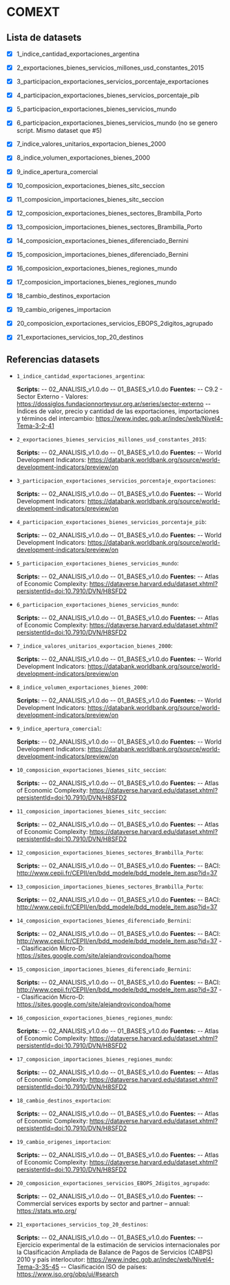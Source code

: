 # COMEXT

## Lista de datasets


- [X] 1_indice_cantidad_exportaciones_argentina
- [X] 2_exportaciones_bienes_servicios_millones_usd_constantes_2015
- [X] 3_participacion_exportaciones_servicios_porcentaje_exportaciones
- [X] 4_participacion_exportaciones_bienes_servicios_porcentaje_pib
- [X] 5_participacion_exportaciones_bienes_servicios_mundo
- [X] 6_participacion_exportaciones_bienes_servicios_mundo (no se genero script. Mismo dataset que #5)
- [X] 7_indice_valores_unitarios_exportacion_bienes_2000
- [X] 8_indice_volumen_exportaciones_bienes_2000
- [X] 9_indice_apertura_comercial
- [X] 10_composicion_exportaciones_bienes_sitc_seccion
- [X] 11_composicion_importaciones_bienes_sitc_seccion
- [X] 12_composicion_exportaciones_bienes_sectores_Brambilla_Porto
- [X] 13_composicion_importaciones_bienes_sectores_Brambilla_Porto
- [X] 14_composicion_exportaciones_bienes_diferenciado_Bernini
- [X] 15_composicion_importaciones_bienes_diferenciado_Bernini
- [X] 16_composicion_exportaciones_bienes_regiones_mundo
- [X] 17_composicion_importaciones_bienes_regiones_mundo
- [X] 18_cambio_destinos_exportacion
- [X] 19_cambio_origenes_importacion
- [X] 20_composicion_exportaciones_servicios_EBOPS_2digitos_agrupado
- [X] 21_exportaciones_servicios_top_20_destinos


## Referencias datasets



- `1_indice_cantidad_exportaciones_argentina`:

  **Scripts:**
-- 02_ANALISIS_v1.0.do
-- 01_BASES_v1.0.do
  **Fuentes:**
-- C9.2 - Sector Externo - Valores: https://dossiglos.fundacionnorteysur.org.ar/series/sector-externo
-- Índices de valor, precio y cantidad de las exportaciones, importaciones y términos del intercambio: https://www.indec.gob.ar/indec/web/Nivel4-Tema-3-2-41

- `2_exportaciones_bienes_servicios_millones_usd_constantes_2015`:

  **Scripts:**
-- 02_ANALISIS_v1.0.do
-- 01_BASES_v1.0.do
  **Fuentes:**
-- World Development Indicators: https://databank.worldbank.org/source/world-development-indicators/preview/on

- `3_participacion_exportaciones_servicios_porcentaje_exportaciones`:

  **Scripts:**
-- 02_ANALISIS_v1.0.do
-- 01_BASES_v1.0.do
  **Fuentes:**
-- World Development Indicators: https://databank.worldbank.org/source/world-development-indicators/preview/on

- `4_participacion_exportaciones_bienes_servicios_porcentaje_pib`:

  **Scripts:**
-- 02_ANALISIS_v1.0.do
-- 01_BASES_v1.0.do
  **Fuentes:**
-- World Development Indicators: https://databank.worldbank.org/source/world-development-indicators/preview/on

- `5_participacion_exportaciones_bienes_servicios_mundo`:

  **Scripts:**
-- 02_ANALISIS_v1.0.do
-- 01_BASES_v1.0.do
  **Fuentes:**
-- Atlas of Economic Complexity: https://dataverse.harvard.edu/dataset.xhtml?persistentId=doi:10.7910/DVN/H8SFD2

- `6_participacion_exportaciones_bienes_servicios_mundo`:

  **Scripts:**
-- 02_ANALISIS_v1.0.do
-- 01_BASES_v1.0.do
  **Fuentes:**
-- Atlas of Economic Complexity: https://dataverse.harvard.edu/dataset.xhtml?persistentId=doi:10.7910/DVN/H8SFD2

- `7_indice_valores_unitarios_exportacion_bienes_2000`:

  **Scripts:**
-- 02_ANALISIS_v1.0.do
-- 01_BASES_v1.0.do
  **Fuentes:**
-- World Development Indicators: https://databank.worldbank.org/source/world-development-indicators/preview/on

- `8_indice_volumen_exportaciones_bienes_2000`:

  **Scripts:**
-- 02_ANALISIS_v1.0.do
-- 01_BASES_v1.0.do
  **Fuentes:**
-- World Development Indicators: https://databank.worldbank.org/source/world-development-indicators/preview/on

- `9_indice_apertura_comercial`:

  **Scripts:**
-- 02_ANALISIS_v1.0.do
-- 01_BASES_v1.0.do
  **Fuentes:**
-- World Development Indicators: https://databank.worldbank.org/source/world-development-indicators/preview/on

- `10_composicion_exportaciones_bienes_sitc_seccion`:

  **Scripts:**
-- 02_ANALISIS_v1.0.do
-- 01_BASES_v1.0.do
  **Fuentes:**
-- Atlas of Economic Complexity: https://dataverse.harvard.edu/dataset.xhtml?persistentId=doi:10.7910/DVN/H8SFD2

- `11_composicion_importaciones_bienes_sitc_seccion`:

  **Scripts:**
-- 02_ANALISIS_v1.0.do
-- 01_BASES_v1.0.do
  **Fuentes:**
-- Atlas of Economic Complexity: https://dataverse.harvard.edu/dataset.xhtml?persistentId=doi:10.7910/DVN/H8SFD2

- `12_composicion_exportaciones_bienes_sectores_Brambilla_Porto`:

  **Scripts:**
-- 02_ANALISIS_v1.0.do
-- 01_BASES_v1.0.do
  **Fuentes:**
-- BACI: http://www.cepii.fr/CEPII/en/bdd_modele/bdd_modele_item.asp?id=37

- `13_composicion_importaciones_bienes_sectores_Brambilla_Porto`:

  **Scripts:**
-- 02_ANALISIS_v1.0.do
-- 01_BASES_v1.0.do
  **Fuentes:**
-- BACI: http://www.cepii.fr/CEPII/en/bdd_modele/bdd_modele_item.asp?id=37

- `14_composicion_exportaciones_bienes_diferenciado_Bernini`:

  **Scripts:**
-- 02_ANALISIS_v1.0.do
-- 01_BASES_v1.0.do
  **Fuentes:**
-- BACI: http://www.cepii.fr/CEPII/en/bdd_modele/bdd_modele_item.asp?id=37
-- Clasificación Micro-D: https://sites.google.com/site/alejandrovicondoa/home

- `15_composicion_importaciones_bienes_diferenciado_Bernini`:

  **Scripts:**
-- 02_ANALISIS_v1.0.do
-- 01_BASES_v1.0.do
  **Fuentes:**
-- BACI: http://www.cepii.fr/CEPII/en/bdd_modele/bdd_modele_item.asp?id=37
-- Clasificación Micro-D: https://sites.google.com/site/alejandrovicondoa/home

- `16_composicion_exportaciones_bienes_regiones_mundo`:

  **Scripts:**
-- 02_ANALISIS_v1.0.do
-- 01_BASES_v1.0.do
  **Fuentes:**
-- Atlas of Economic Complexity: https://dataverse.harvard.edu/dataset.xhtml?persistentId=doi:10.7910/DVN/H8SFD2

- `17_composicion_importaciones_bienes_regiones_mundo`:

  **Scripts:**
-- 02_ANALISIS_v1.0.do
-- 01_BASES_v1.0.do
  **Fuentes:**
-- Atlas of Economic Complexity: https://dataverse.harvard.edu/dataset.xhtml?persistentId=doi:10.7910/DVN/H8SFD2

- `18_cambio_destinos_exportacion`:

  **Scripts:**
-- 02_ANALISIS_v1.0.do
-- 01_BASES_v1.0.do
  **Fuentes:**
-- Atlas of Economic Complexity: https://dataverse.harvard.edu/dataset.xhtml?persistentId=doi:10.7910/DVN/H8SFD2

- `19_cambio_origenes_importacion`:

  **Scripts:**
-- 02_ANALISIS_v1.0.do
-- 01_BASES_v1.0.do
  **Fuentes:**
-- Atlas of Economic Complexity: https://dataverse.harvard.edu/dataset.xhtml?persistentId=doi:10.7910/DVN/H8SFD2

- `20_composicion_exportaciones_servicios_EBOPS_2digitos_agrupado`:

  **Scripts:**
-- 02_ANALISIS_v1.0.do
-- 01_BASES_v1.0.do
  **Fuentes:**
-- Commercial services exports by sector and partner – annual: https://stats.wto.org/

- `21_exportaciones_servicios_top_20_destinos`:

  **Scripts:**
-- 02_ANALISIS_v1.0.do
-- 01_BASES_v1.0.do
  **Fuentes:**
-- Ejercicio experimental de la estimación de servicios internacionales por la Clasificación Ampliada de Balance de Pagos de Servicios (CABPS) 2010 y país interlocutor: https://www.indec.gob.ar/indec/web/Nivel4-Tema-3-35-45
-- Clasificación ISO de países: https://www.iso.org/obp/ui/#search

